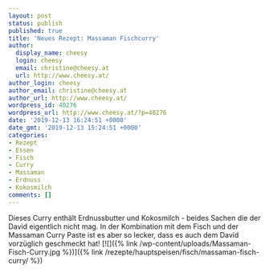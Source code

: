 ```yaml
---
layout: post
status: publish
published: true
title: 'Neues Rezept: Massaman Fischcurry'
author:
  display_name: cheesy
  login: cheesy
  email: christine@cheesy.at
  url: http://www.cheesy.at/
author_login: cheesy
author_email: christine@cheesy.at
author_url: http://www.cheesy.at/
wordpress_id: 40276
wordpress_url: http://www.cheesy.at/?p=40276
date: '2019-12-13 16:24:51 +0000'
date_gmt: '2019-12-13 15:24:51 +0000'
categories:
- Rezept
- Essen
- Fisch
- Curry
- Massaman
- Erdnuss
- Kokosmilch
comments: []
---
```

Dieses Curry enthält Erdnussbutter und Kokosmilch - beides Sachen die der David eigentlich nicht mag. In der Kombination mit dem Fisch und der Massaman Curry Paste ist es aber so lecker, dass es auch dem David vorzüglich geschmeckt hat!
[![]({% link /wp-content/uploads/Massaman-Fisch-Curry.jpg %})]({% link /rezepte/hauptspeisen/fisch/massaman-fisch-curry/ %})
